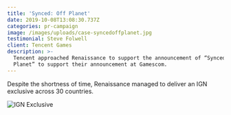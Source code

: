```yaml
---
title: 'Synced: Off Planet'
date: 2019-10-08T13:08:30.737Z
categories: pr-campaign
image: /images/uploads/case-syncedoffplanet.jpg
testimonial: Steve Folwell
client: Tencent Games
description: >-
  Tencent approached Renaissance to support the announcement of “Synced, Off
  Planet” to support their announcement at Gamescom.
---
```

Despite the shortness of time, Renaissance managed to deliver an IGN exclusive across 30 countries.

![IGN Exclusive](/images/uploads/case-syncedoffplanet-1.jpg "IGN Exclusive")
